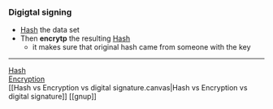 ### Digigtal signing
- [Hash](/Hash.md) the data set 
- Then **encrytp** the resulting [Hash](/Hash.md)
	- it makes sure that original hash came from someone with the key

---
[Hash](/Hash.md)  
[Encryption](/Encryption.md)  
[[Hash vs Encryption vs digital signature.canvas|Hash vs Encryption vs digital signature]]
[[gnup]]